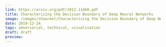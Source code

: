 ```yaml
---
link: https://arxiv.org/pdf/1912.11460.pdf
title: Characterizing the Decision Boundary of Deep Neural Networks
image: /images/showreel/Characterizing the Decision Boundary of Deep Neural Networks.jpg
date: 2019-12-24
tags: adversarial, technical, visualisation
draft: draft
preview:
---
```



